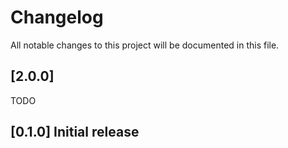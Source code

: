 # Changelog

All notable changes to this project will be documented in this file.

## [2.0.0]

TODO

## [0.1.0] Initial release
